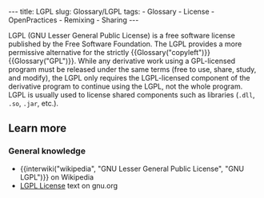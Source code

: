 --- title: LGPL slug: Glossary/LGPL tags: - Glossary - License - OpenPractices - Remixing - Sharing ---

LGPL (GNU Lesser General Public License) is a free software license published by the Free Software Foundation. The LGPL provides a more permissive alternative for the strictly {{Glossary("copyleft")}} {{Glossary("GPL")}}. While any derivative work using a GPL-licensed program must be released under the same terms (free to use, share, study, and modify), the LGPL only requires the LGPL-licensed component of the derivative program to continue using the LGPL, not the whole program. LGPL is usually used to license shared components such as libraries (`.dll`, `.so`, `.jar`, etc.).

Learn more
----------

### General knowledge

-   {{interwiki("wikipedia", "GNU Lesser General Public License", "GNU LGPL")}} on Wikipedia
-   [LGPL License](https://www.gnu.org/copyleft/lesser.html) text on gnu.org
